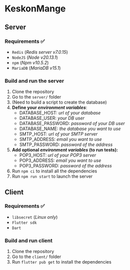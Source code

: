 # KeskonMange

## Server
### Requirements ✅
- `Redis` (*Redis server v7.0.15*)
- `NodeJS` (*Node v20.13.1*)
- `npm` (*Npm v10.5.2*)
- `MariaDB` (*MariaDB v15.1*)
### Build and run the server
1. Clone the repository
2. Go to the `server/` folder
3. (Need to build a script to create the database)
4. **Define your *environment variables***:
	- DATABASE_HOST: *url of your database*
	- DATABASE_USER: *your DB user*
	- DATABASE_PASSWORD: *password of your DB user*
	- DATABASE_NAME: *the database you want to use*
	- SMTP_HOST: *url of your SMTP server*
	- SMTP_ADDRESS: *email you want to use*
	- SMTP_PASSWORD: *password of the address*
5. **Add optional *environment variables* (to run tests):**
	- POP3_HOST: *url of your POP3 server*
	- POP3_ADDRESS: *email you want to use*
	- POP3_PASSWORD: *password of the address*
6. Run `npm ci` to install all the dependencies
7. Run `npm run start` to launch the server
## Client
### Requirements ✅
- `libsecret` (*Linux only*)
- `Flutter sdk`
- `Dart`
### Build and run client
1. Clone the repository
2. Go to the `client/` folder
3. Run `flutter pub get` to install the dependencies